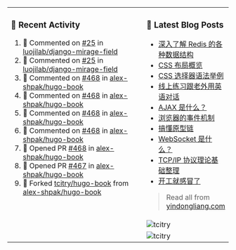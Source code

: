 <table width="960px">
<tr>
<td valign="top" rowspan="3" width="450px">

### 🚀 Recent Activity

<!--RECENT_ACTIVITY:start-->
1. 💬 Commented on [#25](https://github.com/luojilab/django-mirage-field/issues/25#issuecomment-1216743983) in [luojilab/django-mirage-field](https://github.com/luojilab/django-mirage-field)
2. 💬 Commented on [#25](https://github.com/luojilab/django-mirage-field/issues/25#issuecomment-1216708753) in [luojilab/django-mirage-field](https://github.com/luojilab/django-mirage-field)
3. 💬 Commented on [#468](https://github.com/alex-shpak/hugo-book/pull/468#issuecomment-1202477605) in [alex-shpak/hugo-book](https://github.com/alex-shpak/hugo-book)
4. 💬 Commented on [#468](https://github.com/alex-shpak/hugo-book/pull/468#issuecomment-1202444271) in [alex-shpak/hugo-book](https://github.com/alex-shpak/hugo-book)
5. 💬 Commented on [#468](https://github.com/alex-shpak/hugo-book/pull/468#issuecomment-1202395719) in [alex-shpak/hugo-book](https://github.com/alex-shpak/hugo-book)
6. 💬 Commented on [#468](https://github.com/alex-shpak/hugo-book/pull/468#issuecomment-1202340373) in [alex-shpak/hugo-book](https://github.com/alex-shpak/hugo-book)
7. 💪 Opened PR [#468](https://github.com/alex-shpak/hugo-book/pull/468) in [alex-shpak/hugo-book](https://github.com/alex-shpak/hugo-book)
8. 💪 Opened PR [#467](https://github.com/alex-shpak/hugo-book/pull/467) in [alex-shpak/hugo-book](https://github.com/alex-shpak/hugo-book)
9. 🔱 Forked [tcitry/hugo-book](https://github.com/tcitry/hugo-book) from [alex-shpak/hugo-book](https://github.com/alex-shpak/hugo-book)
<!--RECENT_ACTIVITY:end-->

</td>
<td valign="top">

### 📝 Latest Blog Posts

<!-- BLOG-POST-LIST:START -->
- [深入了解 Redis 的各种数据结构](https://yindongliang.com/posts/deep-in-redis-data-structure/)
- [CSS 布局概览](https://yindongliang.com/posts/css-display/)
- [CSS 选择器语法举例](https://yindongliang.com/posts/css-selector-syntax/)
- [线上练习跟老外用英语对话](https://yindongliang.com/posts/practice-talking-with-english-speaking-person-online/)
- [AJAX 是什么？](https://yindongliang.com/posts/what-is-AJAX/)
- [浏览器的事件机制](https://yindongliang.com/posts/browser-event/)
- [搞懂原型链](https://yindongliang.com/posts/prototype-chain/)
- [WebSocket 是什么？](https://yindongliang.com/posts/what-is-websocket/)
- [TCP/IP 协议理论基础整理](https://yindongliang.com/posts/tcpip-questions/)
- [开工就感冒了](https://yindongliang.com/posts/catch-a-cold-when-start-work/)
<!-- BLOG-POST-LIST:END -->

> Read all from [yindongliang.com](https://yindongliang.com)

</td>
</tr>
<tr><td><img align="center" src="https://github-readme-stats.vercel.app/api?username=tcitry&show_icons=true&locale=en" alt="tcitry" /></td></tr>
<tr><td><img align="center" src="https://github-readme-streak-stats.herokuapp.com/?user=tcitry&" alt="tcitry" /></td></tr>

</table>
